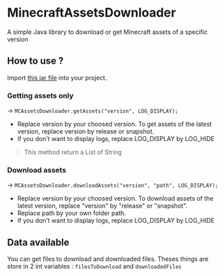 # MinecraftAssetsDownloader
A simple Java library to download or get Minecraft assets of a specific version

## How to use ?
Import [this jar file](https://github.com/Shawiizz/MinecraftAssetsDownloader/blob/master/MCAssetsDownloader.jar?raw=true) into your project.

### Getting assets only
-> `MCAssetsDownloader.getAssets("version", LOG_DISPLAY);`
- Replace version by your choosed version. To get assets of the latest version, replace version by release or snapshot.
- If you don't want to display logs, replace LOG_DISPLAY by LOG_HIDE

> This method return a List of String

### Download assets
-> `MCAssetsDownloader.downloadAssets("version", "path", LOG_DISPLAY);`
- Replace version by your choosed version. To download assets of the latest version, replace "version" by "release" or "snapshot".
- Replace path by your own folder path.
- If you don't want to display logs, replace LOG_DISPLAY by LOG_HIDE

## Data available

You can get files to download and downloaded files. Theses things are store in 2 int variables : `filesToDownload` and `downloadedFiles`
